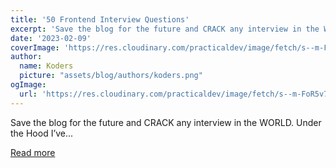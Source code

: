 ```yaml
---
title: '50 Frontend Interview Questions'
excerpt: 'Save the blog for the future and CRACK any interview in the WORLD.           Under the Hood   I’ve...'
date: '2023-02-09'
coverImage: 'https://res.cloudinary.com/practicaldev/image/fetch/s--m-FoR5v7--/c_imagga_scale,f_auto,fl_progressive,h_420,q_auto,w_1000/https://dev-to-uploads.s3.amazonaws.com/uploads/articles/qi3w95kfl4n8h9qvp7q9.png'
author:
  name: Koders
  picture: "assets/blog/authors/koders.png"
ogImage:
  url: 'https://res.cloudinary.com/practicaldev/image/fetch/s--m-FoR5v7--/c_imagga_scale,f_auto,fl_progressive,h_420,q_auto,w_1000/https://dev-to-uploads.s3.amazonaws.com/uploads/articles/qi3w95kfl4n8h9qvp7q9.png'
---
```


Save the blog for the future and CRACK any interview in the WORLD.           Under the Hood   I’ve...

[Read more](https://dev.to/shreyvijayvargiya/50-frontend-interview-questions-1bln)
